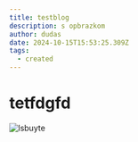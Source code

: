```yaml
---
title: testblog
description: s opbrazkom
author: dudas
date: 2024-10-15T15:53:25.309Z
tags:
  - created
---
```

# tetfdgfd

![lsbuyte](/static/img/fgpqm00z1zmd1.jpeg "obrazok")